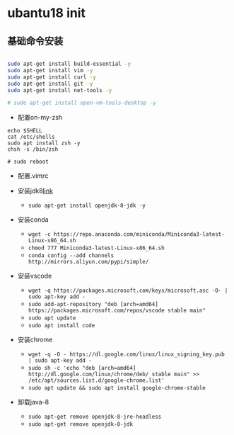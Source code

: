 # ubantu18 init

## 基础命令安装

```bash

sudo apt-get install build-essential -y
sudo apt-get install vim -y
sudo apt-get install curl -y
sudo apt-get install git -y
sudo apt-get install net-tools -y

# sudo apt-get install open-vm-tools-desktop -y
```

* 配置on-my-zsh
```
echo $SHELL
cat /etc/shells
sudo apt install zsh -y
chsh -s /bin/zsh

# sudo reboot
```
* 配置.vimrc
* 安装jdk8[link](https://blog.csdn.net/zbj18314469395/article/details/86064849)
    * `sudo apt-get install openjdk-8-jdk -y`
* 安装conda
    * `wget -c https://repo.anaconda.com/miniconda/Miniconda3-latest-Linux-x86_64.sh`
    * `chmod 777 Miniconda3-latest-Linux-x86_64.sh`
    * `conda config --add channels http://mirrors.aliyun.com/pypi/simple/`
* 安装vscode
    * `wget -q https://packages.microsoft.com/keys/microsoft.asc -O- | sudo apt-key add -`
    * `sudo add-apt-repository "deb [arch=amd64] https://packages.microsoft.com/repos/vscode stable main"`
    * `sudo apt update`
    * `sudo apt install code`
* 安装chrome
    * `wget -q -O - https://dl.google.com/linux/linux_signing_key.pub | sudo apt-key add -`
    * `sudo sh -c 'echo "deb [arch=amd64] http://dl.google.com/linux/chrome/deb/ stable main" >> /etc/apt/sources.list.d/google-chrome.list'`
    * `sudo apt update && sudo apt install google-chrome-stable`



* 卸载java-8
   * `sudo apt-get remove openjdk-8-jre-headless `
   * `sudo apt-get remove openjdk-8-jdk`
